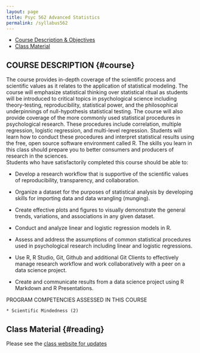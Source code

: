 ```yaml
---
layout: page
title: Psyc 562 Advanced Statistics
permalink: /syllabus562
---
```



* [Course Description & Objectives](#course)
* [Class Material](#material)

## COURSE DESCRIPTION {#course}

The course provides in-depth coverage of the scientific process and scientific values as it relates to the application of statistical modeling.  The course will emphasize statistical thinking over statistical ritual as students will be introduced to critical topics in psychological science including theory-testing, reproducibility, statistical power, and the philosophical underpinnings of null-hypothesis statistical testing.  The course will also provide coverage of the more commonly used statistical procedures in psychological research.  These procedures include correlation, multiple regression, logistic regression, and multi-level regression.  Students will learn how to conduct these procedures and interpret statistical results using the free, open source software environment called R. The skills you learn in this class should prepare you to better consumers and producers of research in the sciences.    
Students who have satisfactorily completed this course should be able to: 

  * Develop a research workflow that is supportive of the scientific values of reproducibility,
    transparency, and collaboration.
    
  * Organize a dataset for the purposes of statistical analysis by developing skills for importing     data and data wrangling (munging). 
    
  * Create effective plots and figures to visually demonstrate the general trends, variations, and     associations in any given dataset.
    
  * Conduct and analyze linear and logistic regression models in R. 
    
  * Assess and address the assumptions of common statistical procedures used in psychological         research including linear and logistic regressions.  
    
  * Use R, R Studio, Git, Github and additional Git Clients to effectively manage research            workflow and work collaboratively with a peer on a data science project. 
    
  * Create and communicate results from a data science project using R Markdown and R                 Presentations.

PROGRAM COMPETENCIES ASSESSED IN THIS COURSE

    * Scientific Mindedness (2)
 
## Class Material {#reading}
	

Please see the [class website for updates](https://clu-psy562.github.io/CLUPSY562/index.html)

